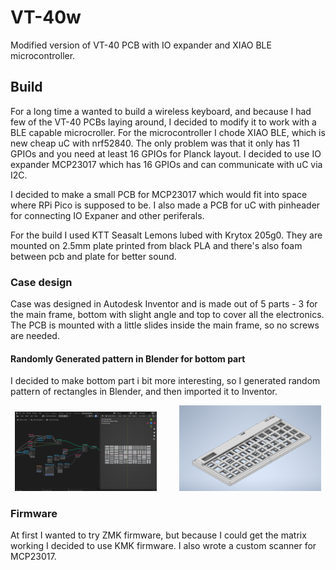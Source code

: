 # VT-40w
Modified version of VT-40 PCB with IO expander and XIAO BLE microcontroller.

## Build
For a long time a wanted to build a wireless keyboard, and because I had few of the VT-40 PCBs laying around, I decided to modify it to work with a BLE capable microcroller.
For the microcontroller I chode XIAO BLE, which is new cheap uC with nrf52840. The only problem was that it only has 11 GPIOs and you need at least 16 GPIOs for Planck layout.
I decided to use IO expander MCP23017 which has 16 GPIOs and can communicate with uC via I2C.

I decided to make a small PCB for MCP23017 which would fit into space where RPi Pico is supposed to be. I also made a PCB for uC with pinheader for connecting IO Expaner and other periferals.

For the build I used KTT Seasalt Lemons lubed with Krytox 205g0. They are mounted on 2.5mm plate printed from black PLA and there's also foam between pcb and plate for better sound.

### Case design
Case was designed in Autodesk Inventor and is made out of 5 parts - 3 for the main frame, bottom with slight angle and top to cover all the electronics. 
The PCB is mounted with a little slides inside the main frame, so no screws are needed.

#### Randomly Generated pattern in Blender for bottom part
I decided to make bottom part i bit more interesting, so I generated random pattern of rectangles in Blender, and then imported it to Inventor.

<p align="center">
  <img alt="Light" src="images/blender.png" width="45%">
&nbsp; &nbsp; &nbsp; &nbsp;
  <img alt="Dark" src="images/inventor.png" width="45%">
</p>

### Firmware
At first I wanted to try ZMK firmware, but because I could get the matrix working I decided to use KMK firmware. I also wrote a custom scanner for MCP23017.

